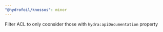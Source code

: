 ```yaml
---
"@hydrofoil/knossos": minor
---
```


Filter ACL to only coonsider those with `hydra:apiDocumentation` property
